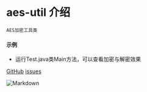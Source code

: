 # aes-util 介绍 #

`AES加密工具类`


#### 示例
* 运行Test.java类Main方法，可以查看加密与解密效果


[GitHub](https://github.com/wangxinforme) [issues](https://github.com/wangxinforme/aes-util/issues)

![Markdown](http://wx4.sinaimg.cn/mw690/005OXyHfgy1fh6evxykwhj30ag0as3zv.jpg)